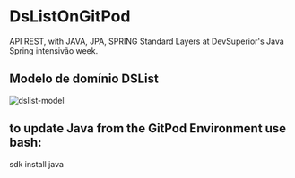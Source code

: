 # DsListOnGitPod
API REST, with JAVA, JPA, SPRING Standard Layers at DevSuperior's Java Spring intensivão week.

## Modelo de domínio DSList
![dslist-model](https://github.com/RodrigoDeOliveiraSilva/DsListOnGitPod/assets/97246882/44e69a71-a6b3-4597-ad5a-9f03baf67d94)

## to update Java from the GitPod Environment use bash: 
sdk install java
